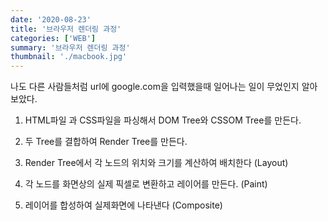 ```yaml
---
date: '2020-08-23'
title: '브라우저 렌더링 과정'
categories: ['WEB']
summary: '브라우저 렌더링 과정'
thumbnail: './macbook.jpg'
---
```


나도 다른 사람들처럼
url에 google.com을 입력했을때 일어나는 일이 무었인지 알아보았다.

1. HTML파일 과 CSS파일을 파싱해서 DOM Tree와 CSSOM Tree를 만든다.

2. 두 Tree를 결합하여 Render Tree를 만든다.

3. Render Tree에서 각 노드의 위치와 크기를 계산하여 배치한다 (Layout)

4. 각 노드를 화면상의 실제 픽셀로 변환하고 레이어를 만든다. (Paint)

5. 레이어를 합성하여 실제화면에 나타낸다 (Composite)

